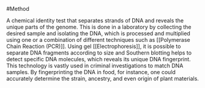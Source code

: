 #Method 

A chemical identity test that separates strands of DNA and reveals the unique parts of the genome. This is done in a laboratory by collecting the desired sample and isolating the DNA, which is processed and multiplied using one or a combination of different techniques such as [[Polymerase Chain Reaction (PCR)]]. Using gel [[Electrophoresis]], it is possible to separate DNA fragments according to size and Southern blotting helps to detect specific DNA molecules, which reveals its unique DNA fingerprint. This technology is vastly used in criminal investigations to match DNA samples. By fingerprinting the DNA in food, for instance, one could accurately determine the strain, ancestry, and even origin of plant materials.